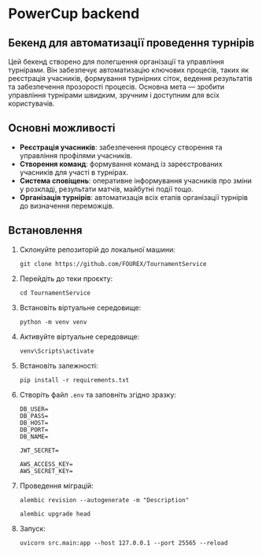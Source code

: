 # PowerCup backend
## Бекенд для автоматизації проведення турнірів

Цей бекенд створено для полегшення організації та управління турнірами. Він забезпечує автоматизацію ключових процесів, таких як реєстрація учасників, формування турнірних сіток, ведення результатів та забезпечення прозорості процесів. Основна мета — зробити управління турнірами швидким, зручним і доступним для всіх користувачів.

## Основні можливості

- **Реєстрація учасників**: забезпечення процесу створення та управління профілями учасників. 
- **Створення команд**: формування команд із зареєстрованих учасників для участі в турнірах.
- **Система сповіщень**: оперативне інформування учасників про зміни у розкладі, результати матчів, майбутні події тощо.
- **Організація турнірів**: автоматизація всіх етапів організації турнірів до визначення переможців.

## Встановлення

1. Склонуйте репозиторій до локальної машини:
   ```shell
   git clone https://github.com/FOUREX/TournamentService
   ```

2. Перейдіть до теки проєкту:
   ```shell
   cd TournamentService
   ```

3. Встановіть віртуальне середовище:
   ```shell
   python -m venv venv
   ```

4. Активуйте віртуальне середовище:
   ```shell
   venv\Scripts\activate
   ```

5. Встановіть залежності:
   ```shell
   pip install -r requirements.txt
   ```

6. Створіть файл `.env` та заповніть згідно зразку:
   ```dotenv
   DB_USER=
   DB_PASS=
   DB_HOST=
   DB_PORT=
   DB_NAME=
   
   JWT_SECRET=
   
   AWS_ACCESS_KEY=
   AWS_SECRET_KEY=
   
   ```

7. Проведення міграцій:
   ```shell
   alembic revision --autogenerate -m "Description"
   ```
   ```shell
   alembic upgrade head
   ```

8. Запуск:
   ```shell
   uvicorn src.main:app --host 127.0.0.1 --port 25565 --reload
   ```
